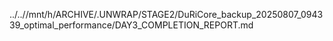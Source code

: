 ../..//mnt/h/ARCHIVE/.UNWRAP/STAGE2/DuRiCore_backup_20250807_094339_optimal_performance/DAY3_COMPLETION_REPORT.md